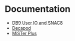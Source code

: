 # Documentation

* [DB9 User IO and SNAC8](db9-user-io-and-snac8.md)
* [Decapod](decapod.md)
* [MiSTer Plus](mister-plus.md)
